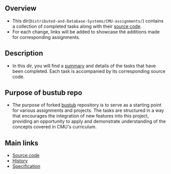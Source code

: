 ## Overview

- This dir(`Distributed-and-Database-Systems/CMU-assignments/`) contains a collection of completed tasks along with their [source code](https://github.com/NJrslv/bustub).
- For each change, links will be added to showcase the additions made for corresponding assignments.

## Description

- In this dir, you will find a [summary](https://github.com/NJrslv/Distributed-and-Database-Systems/blob/main/CMU-assignments/History.md) and details of the tasks that have been completed. Each task is accompanied by its corresponding source code.

## Purpose of bustub repo

- The purpose of forked [bustub](https://github.com/NJrslv/bustub) repository is to serve as a starting point for various assignments and projects. The tasks are structured in a way that encourages the integration of new features into this project, providing an opportunity to apply and demonstrate understanding of the concepts covered in CMU's curriculum.


## Main links
- [Source code](https://github.com/NJrslv/bustub)
- [History](https://github.com/NJrslv/Distributed-and-Database-Systems/blob/main/CMU-assignments/History.md)
- [Specification](https://15445.courses.cs.cmu.edu/spring2023/assignments.html)
